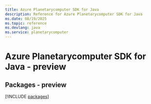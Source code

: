 ```yaml
---
title: Azure Planetarycomputer SDK for Java
description: Reference for Azure Planetarycomputer SDK for Java
ms.date: 08/19/2025
ms.topic: reference
ms.devlang: java
ms.service: planetarycomputer
---
```

# Azure Planetarycomputer SDK for Java - preview
## Packages - preview
[!INCLUDE [packages](planetarycomputer-index.md)]